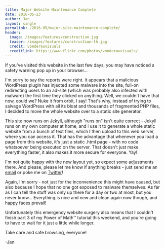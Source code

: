 ```yaml
---
title: Major Website Maintenance Complete
date: 2016-05-23
author: Jan
layout: single
permalink: /2016-05/major-site-maintenance-complete/
header:
  image: /images/features/construction.jpg
  teaser: /images/features/construction-th.jpg
  credit: vonderauvisuals
  creditlink: https://www.flickr.com/photos/vonderauvisuals/
---
```

If you've visited this website in the last few days, you may have noticed a safety warning pop up in your browser...

I'm sorry to say the reports were right. It appears that a malicious WordPress plugin has injected some malware into the site, full-on redirecting users to an ad-site (which was probably also infected with malware) the first time they clicked on anything. Well, we couldn't have that now, could we? Nuke it from orbit, I say! That's why, instead of trying to salvage WordPress with all its bloat and thousands of fragmented PHP files, I decided to move the whole website over to a static site generator.

This site now runs on [Jekyll](https://jekyllrb.com/), although "runs on" isn't quite correct - Jekyll runs on my own computer at home, and I use it to generate a whole static website from a bunch of text files, which I then upload to this web server, where you can access it. That has the advantage that whenever you load a page from this website, it's just a static .html page - with no code whatsoever being executed on the server. That doesn't just make everything faster, it also makes it more secure for everyone. Yay!

I'm not quite happy with the new layout yet, so expect some adjustments there. And please, please let me know if anything breaks - just send me an [email](mailto:jan@broad-strokes.com) or poke me on [Twitter](https://twitter.com/JKashaar)!

Again, I'm sorry - not just for the inconvenience this might have caused, but also because I hope that no one got exposed to malware themselves. As far as I can tell the stuff was only up there for a day or two at most, but you never know... Everything is nice and new and clean again now though, and happy faces prevail!

Unfortunately this emergency website surgery also means that I couldn't finish part 3 of my Power of Math™ tutorial this weekend, and you're going to have to wait for it just a little while longer.

Take care and safe browsing, everyone!

-Jan